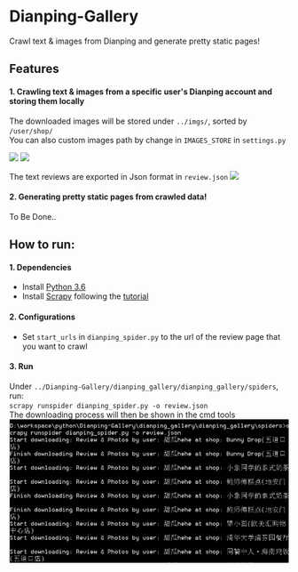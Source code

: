 # Dianping-Gallery
Crawl text & images from Dianping and generate pretty static pages!

## Features

#### 1. Crawling text & images from a specific user's Dianping account and storing them locally
The downloaded images will be stored under `../imgs/`, sorted by `/user/shop/`   
You can also custom images path by change in `IMAGES_STORE` in `settings.py`

![][folders]
![][images]

The text reviews are exported in Json format in `review.json`
![][review]
#### 2. Generating pretty static pages from crawled data!
To Be Done..

## How to run:
#### 1. Dependencies
* Install [Python 3.6][python]
* Install [Scrapy][scrapy] following the [tutorial][scrapy_tutorial]

#### 2. Configurations
* Set `start_urls` in `dianping_spider.py` to the url of the review page that you want to crawl

#### 3. Run

Under `../Dianping-Gallery/dianping_gallery/dianping_gallery/spiders`, run:   
`scrapy runspider dianping_spider.py -o review.json`  
The downloading process will then be shown in the cmd tools  
<img src="./preview/cmd.png" width="799"> 

[folders]: ./preview/folders.png
[images]: ./preview/images.png
[review]: ./preview/review.PNG
[cmd]: ./preview/cmd.png

[python]: https://www.python.org/
[scrapy]: https://scrapy.org/
[scrapy_tutorial]: https://docs.scrapy.org/en/latest/intro/install.html